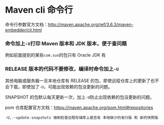 # Maven cli 命令行

命令行参数官方文档：http://maven.apache.org/ref/3.6.3/maven-embedder/cli.html


### 命令加上`-V`打印 Maven 版本和 JDK 版本，便于查问题

例如前面提到的某些`com.sun`的包只有 Oracle JDK 有


### RELEASE 版本的代码不要修改，编译时命令加上`-U`

其他电脑或服务器一旦本地仓库有 RELEASE 的包，即使远程仓库上的更新了也不会下载，即使加了`-U`，可能出现依赖的包没更新的问题。

SNAPSHOT 的包默认每天更新一次，加上`-U`防止出现依赖的包没更新的问题。

pom 仓库配置官方文档：https://maven.apache.org/pom.html#repositories
```
-U,--update-snapshots 强制检查远程存储库上是否有 本地缺少的发行版 和 新的快照版
```